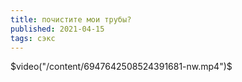 ```yaml
---
title: почистите мои трубы?
published: 2021-04-15
tags: сэкс
---
```

$video("/content/6947642508524391681-nw.mp4")$
